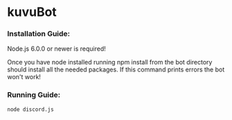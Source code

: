 # kuvuBot

### Installation Guide:
Node.js 6.0.0 or newer is required!

Once you have node installed running npm install from the bot directory should install all the needed packages. If this command prints errors the bot won't work!

### Running Guide:
`node discord.js`
